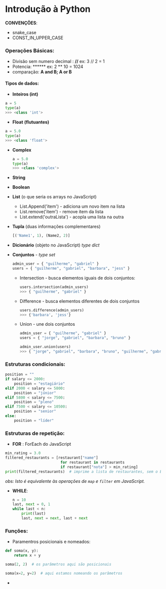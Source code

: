 # Introdução à Python

**CONVENÇÕES**:

* snake_case
* CONST_IN_UPPER_CASE

### Operações Básicas:

* Divisão sem numero decimal : **//**			ex: 3 // 2 = 1
* Potencia: ****** 	ex: 2 ** 10 = 1024
* comparação: **A and B; A or B**

#### Tipos de dados:

*  **Inteiros (int)**

  ```python
  a = 5
  type(a)
  >>> <class 'int'>
  ```

*  **Float** **(flutuantes)**

  ```python
  a = 5.0
  type(a)
  >>> <class 'float'>
  ```

* **Complex** 

  ```python
  a = 5.0
  type(a)
  >>> <class 'complex'>
  ```

* **String**

* **Boolean**

* **List** (o que seria os arrays no JavaScript)

  * List.Append('item') - adiciona um novo item na lista
  * List.remove('item') - remove item da lista
  * List.extend('outraLista') - acopla uma lista na outra

* **Tupla** (duas informações complementares)

  ```python
  [('Name1', 1), (Name2, 2)]
  ```

* **Dicionário** (objeto no JavaScript) *type dict*

* **Conjuntos** - *type set*

  ```python
  admin_user = { "guilherme", "gabriel" }
  users = { "guilherme", "gabriel", "barbara", "jess" }
  ```

  * Intersection - busca elementos iguais de dois conjuntos:

    ```python
    users.intersection(admin_users)
    >>> { "guilherme", "gabriel" }
    ```

  * Difference - busca elementos diferentes de dois conjuntos

    ```python
    users.difference(admin_users)
    >>> {'barbara', 'jess'} 
    ```

  * Union - une dois conjuntos

    ```python
    admin_user = { "guilherme", "gabriel" }
    users = { "jorge", "gabriel", "barbara", "bruno" }
    
    admin_user.union(users)
    >>> { "jorge", "gabriel", "barbara", "bruno", "guilherme", "gabriel" }
    ```

    

### Estruturas condicionais: 

```python
position = ""
if salary <= 2000:
    position = "estagiário"
elif 2000 < salary <= 5800:
    position = "júnior"
elif 5800 < salary <= 7500:
    position = "pleno"
elif 7500 < salary <= 10500:
    position = "senior"
else:
    position = "líder"
```

### Estruturas de repetição: 

* **FOR** : ForEach do JavaScript

```python
min_rating = 3.0
filtered_restaurants = [restaurant["name"]
                         for restaurant in restaurants
                         if restaurant["nota"] > min_rating]
print(filtered_restaurants)  # imprime a lista de restaurantes, sem o B e D
```

*obs: Isto é equivalente às operações de `map` e `filter` em JavaScript.*

* **WHILE**: 

  ```python
  n = 10
  last, next = 0, 1
  while last < n:
      print(last)
      last, next = next, last + next
  ```



### Funções:

* Paramentros posicionais e nomeados:

```python
def soma(x, y):
    return x + y

soma(2, 2)  # os parâmetros aqui são posicionais

soma(x=2, y=2)  # aqui estamos nomeando os parâmetros
```

* 